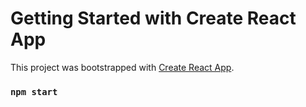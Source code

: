 # Getting Started with Create React App

This project was bootstrapped with [Create React App](https://github.com/facebook/create-react-app).


### `npm start`

